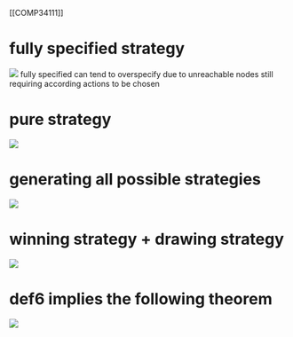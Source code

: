 [[COMP34111]]

# fully specified strategy
![](https://i.imgur.com/lPGcFg7.png)
fully specified can tend to overspecify due to unreachable nodes still requiring according actions to be chosen

# pure strategy
![](https://i.imgur.com/OiRGt3B.png)

# generating all possible strategies
![](https://i.imgur.com/fNL3lSM.png)

# winning strategy + drawing strategy
![](https://i.imgur.com/VFZg89M.png)

# def6 implies the following theorem
![](https://i.imgur.com/2pzDArv.png)
